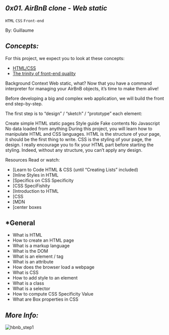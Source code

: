 ## *0x01. AirBnB clone - Web static*

`HTML`   `CSS`   `Front-end`

By: Guillaume

## *Concepts:*

For this project, we expect you to look at these concepts:

- [HTML/CSS](https://intranet.alxswe.com/concepts/2)
- [The trinity of front-end quality](https://intranet.alxswe.com/concepts/4)

Background Context
Web static, what?
Now that you have a command interpreter for managing your AirBnB objects, it’s time to make them alive!

Before developing a big and complex web application, we will build the front end step-by-step.

The first step is to “design” / “sketch” / “prototype” each element:

Create simple HTML static pages
Style guide
Fake contents
No Javascript
No data loaded from anything
During this project, you will learn how to manipulate HTML and CSS languages. HTML is the structure of your page, it should be the first thing to write. CSS is the styling of your page, the design. I really encourage you to fix your HTML part before starting the styling. Indeed, without any structure, you can’t apply any design.


Resources
Read or watch:

- [Learn to Code HTML & CSS (until “Creating Lists” included)
- [Inline Styles in HTML
- [Specifics on CSS Specificity
- [CSS SpeciFishity
- [Introduction to HTML
- [CSS
- [MDN
- [center boxes


## *General

- What is HTML
- How to create an HTML page
- What is a markup language
- What is the DOM
- What is an element / tag
- What is an attribute
- How does the browser load a webpage
- What is CSS
- How to add style to an element
- What is a class
- What is a selector
- How to compute CSS Specificity Value
- What are Box properties in CSS




## *More Info:*

![hbnb_step1](https://github.com/mohammedchakir/AirBnB_clone/assets/129831433/a1c1d2ba-5b2c-43ed-b383-bb46a340336e)




